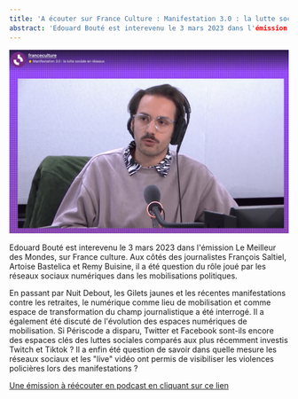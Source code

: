 ```yaml
---
title: 'A écouter sur France Culture : Manifestation 3.0 : la lutte sociale en réseaux'
abstract: 'Edouard Bouté est interevenu le 3 mars 2023 dans l'émission Le Meilleur des Mondes, sur France culture.'
---
```


![](EB_FC.png)

Edouard Bouté est interevenu le 3 mars 2023 dans l'émission Le Meilleur des Mondes, sur France culture. Aux côtés des journalistes François Saltiel, Artoise Bastelica et Remy Buisine, il a été question du rôle joué par les réseaux sociaux numériques dans les mobilisations politiques.

En passant par Nuit Debout, les Gilets jaunes et les récentes manifestations contre les retraites, le numérique comme lieu de mobilisation et comme espace de transformation du champ journalistique a été interrogé. Il a également été discuté de l'évolution des espaces numériques de mobilisation. Si Périscode a disparu, Twitter et Facebook sont-ils encore des espaces clés des luttes sociales comparés aux plus récemment investis Twitch et Tiktok ? Il a enfin été question de savoir dans quelle mesure les réseaux sociaux et les "live" vidéo ont permis de visibiliser les violences policières lors des manifestations ?

[Une émission à réécouter en podcast en cliquant sur ce lien](https://www.radiofrance.fr/franceculture/podcasts/le-meilleur-des-mondes/manifestation-0-la-lutte-sociale-en-reseaux-6152515)